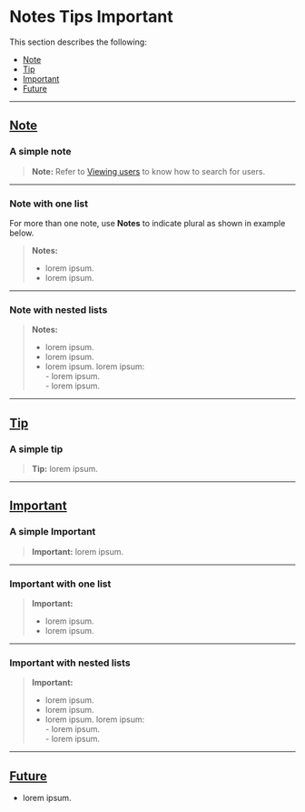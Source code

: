 # Notes Tips Important
This section describes the following:

- [Note](#note)
- [Tip](#tip)
- [Important](#important)
- [Future](#future)

---

## [Note](#note)

### A simple note

> **Note:** Refer to [Viewing users](#view-users) to know how to search for users. 

--- 

<!--
!> 

!>**Notes:**  
As Safari is not supported by SEED, use Google Chrome or Microsoft Edge for accessing services or websites that need SEED.  
Though the reactivated user can log in using the existing credentials, we recommend reactivated users to reset their password. The email sent to the reactivated users includes the link to reset their password.  
After a user has been reactivated, an email notification about this reactivation is sent to the requestor and the SAs.
    - test  
    - test  
    1. test  
    1. test
-->


### Note with one list

For more than one note, use **Notes** to indicate plural as shown in example below.


> **Notes:**
>- lorem ipsum.  
>- lorem ipsum.

---

### Note with nested lists

>**Notes:**
>- lorem ipsum.
>- lorem ipsum.
>- lorem ipsum. 
lorem ipsum:  
    - lorem ipsum.  
    - lorem ipsum.

---

## [Tip](#tip)

### A simple tip

> **Tip:** lorem ipsum. 

<!--
?> If you do not receive this email, please contact the [SEED team](mailto:gcc2.0_support@tech.gov.sg). -->


---

## [Important](#important)

### A simple Important

> **Important:** lorem ipsum. 

---

### Important with one list

> **Important:**
>- lorem ipsum.  
>- lorem ipsum.  

---

### Important with nested lists

>**Important:**
>- lorem ipsum.
>- lorem ipsum.
>- lorem ipsum. 
lorem ipsum:  
    - lorem ipsum.  
    - lorem ipsum.

---

## [Future](#future)

- lorem ipsum.